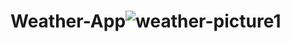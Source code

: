 # Weather-App![weather-picture1](https://user-images.githubusercontent.com/101937130/218327976-20a49d34-bf36-4d8f-846a-bfa5143f4f06.png)
